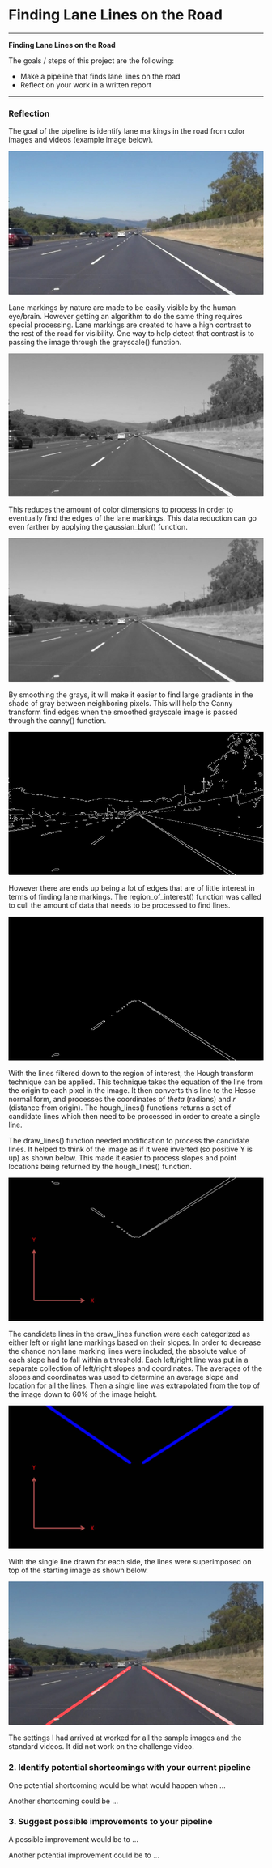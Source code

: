 # **Finding Lane Lines on the Road** 

---

**Finding Lane Lines on the Road**

The goals / steps of this project are the following:
* Make a pipeline that finds lane lines on the road
* Reflect on your work in a written report


[//]: # (Image References)

[image0]: ./report_images/solidWhiteRight.jpg "OG"
[image1]: ./report_images/gray_solidWhiteRight.jpg "Grayscale"
[image2]: ./report_images/gaussian_blur_solidWhiteRight.jpg "Gaussian blur"
[image3]: ./report_images/edges_solidWhiteRight.jpg "Edges"
[image4]: ./report_images/region_solidWhiteRight.jpg "Region"
[image5]: ./report_images/regionInverted_solidWhiteRight.jpg "Region inverted"
[image6]: ./report_images/lines_solidWhiteRight.jpg "Lines"
[image7]: ./report_images/linesInverted_solidWhiteRight.jpg "Lines inverted"
[image8]: ./report_images/processed_solidWhiteRight.jpg "Processed"

---

### Reflection

The goal of the pipeline is identify lane markings in the road from color images and videos (example image below).

![alt text][image0]

 Lane markings by nature are made to be easily visible by the human eye/brain.  However getting an algorithm to do the same thing requires special processing.  Lane markings are created to have a high contrast to the rest of the road for visibility.  One way to help detect that contrast is to passing the image through the grayscale() function.

![alt text][image1]

This reduces the amount of color dimensions to process in order to eventually find the edges of the lane markings.  This data reduction can go even farther by applying the gaussian_blur() function.

![alt text][image2]

By smoothing the grays, it will make it easier to find large gradients in the shade of gray between neighboring pixels.  This will help the Canny transform find edges when the smoothed grayscale image is passed through the canny() function.

![alt text][image3]

However there are ends up being a lot of edges that are of little interest in terms of finding lane markings.  The region_of_interest() function was called to cull the amount of data that needs to be processed to find lines.

![alt text][image4]

With the lines filtered down to the region of interest, the Hough transform technique can be applied.  This technique takes the equation of the line from the origin to each pixel in the image.  It then converts this line to the Hesse normal form, and processes the coordinates of *theta* (radians) and *r* (distance from origin).  The hough_lines() functions returns a set of candidate lines which then need to be processed in order to create a single line.

The draw_lines() function needed modification to process the candidate lines.  It helped to think of the image as if it were inverted (so positive Y is up) as shown below.  This made it easier to process slopes and point locations being returned by the hough_lines() function.

![alt text][image5]

The candidate lines in the draw_lines function were each categorized as either left or right lane markings based on their slopes.  In order to decrease the chance non lane marking lines were included, the absolute value of each slope had to fall within a threshold.  Each left/right line was put in a separate collection of left/right slopes and coordinates.  The averages of the slopes and coordinates was used to determine an average slope and location for all the lines.  Then a single line was extrapolated from the top of the image down to 60% of the image height.

![alt text][image7]

With the single line drawn for each side, the lines were superimposed on top of the starting image as shown below.

![alt text][image8]

The settings I had arrived at worked for all the sample images and the standard videos.  It did not work on the challenge video.

### 2. Identify potential shortcomings with your current pipeline


One potential shortcoming would be what would happen when ... 

Another shortcoming could be ...


### 3. Suggest possible improvements to your pipeline

A possible improvement would be to ...

Another potential improvement could be to ...
